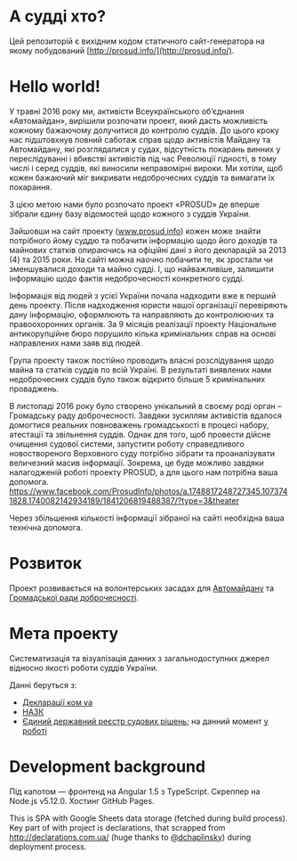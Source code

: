 # А судді хто?

Цей репозиторій є вихідним кодом статичного сайт-генератора на якому побудований [http://prosud.info/](http://prosud.info/).

# Hello world!

У травні 2016 року ми, активісти Всеукраїнського об’єднання «Автомайдан», вирішили розпочати проект, який дасть можливість кожному бажаючому долучитися до контролю суддів. До цього кроку нас підштовхнув повний саботаж справ щодо активістів Майдану та Автомайдану, які розглядалися у судах, відсутність покарань винних у переслідуванні і вбивстві активістів під час Революції гідності, в тому числі і серед суддів, які виносили неправомірні вироки. Ми хотіли, щоб кожен бажаючий міг викривати недоброчесних суддів та вимагати їх покарання.

З цією метою нами було розпочато проект «PROSUD» де вперше зібрали єдину базу відомостей щодо кожного з суддів України.

Зайшовши на сайт проекту (www.prosud.info) кожен може знайти потрібного йому суддю та побачити інформацію щодо його доходів та майнових статків опираючись на офіційні дані з його декларацій за 2013 (4) та 2015 роки. На сайті можна наочно побачити те, як зростали чи зменшувалися доходи та майно судді. І, що найважливіше, залишити інформацію щодо фактів недоброчесності конкретного судді. 

Інформація від людей з усієї України почала надходити вже в перший день проекту. Після надходження юристи нашої організації перевіряють дану інформацію, оформлюють та направляють до контролюючих та правоохоронних органів. За 9 місяців реалізації проекту Національне антикорупційне бюро  порушило кілька кримінальних справ на основі направлених нами заяв від людей.

Група проекту також постійно проводить власні розслідування щодо майна та статків суддів по всій Україні. В результаті виявлених нами недоброчесних суддів було також відкрито більше 5 кримінальних проваджень.

В листопаді 2016 року було створено унікальний в своєму роді орган – Громадську раду доброчесності. Завдяки зусиллям активістів вдалося домогтися реальних повноважень громадськості в процесі набору, атестації та звільнення суддів. Однак для того, щоб провести дійсне очищення судової системи, запустити роботу справедливого новоствореного Верховного суду потрібно зібрати та проаналізувати величезний масив інформації. Зокрема, це буде можливо завдяки налагодженій роботі проекту PROSUD, а для цього нам потрібна ваша допомога.
https://www.facebook.com/ProsudInfo/photos/a.1748817248727345.1073741828.1740082142934189/1841206819488387/?type=3&theater

Через збільшення кількості інформації зібраної на сайті необхідна ваша технічна допомога.

# Розвиток

Проект розвивається на волонтерських засадах для [Автомайдану](http://automaidan.org.ua/) та [Громадської ради доброчесності](http://vkksu.gov.ua/ua/gromadska-rada-dobrotchiesnosti/).

# Мета проекту

Систематизація та візуалізація данних з загальнодоступних джерел відносно якості роботи суддів України.

Данні беруться з:
* [Декларації ком уа](https://declarations.com.ua/)
* [НАЗК](https://public.nazk.gov.ua/)
* [Єдиний державний реєстр судових рішень](http://reyestr.court.gov.ua/); на данний момент [у роботі](https://github.com/automaidan/judges/issues/103)

# Development background

Під капотом — фронтенд на Angular 1.5 з TypeScript. Скреппер на Node.js v5.12.0. Хостинг GitHub Pages.

This is SPA with Google Sheets data storage (fetched during build process).
Key part of with project is declarations, that scrapped from http://declarations.com.ua/ (huge thanks to [@dchaplinsky](https://github.com/dchaplinsky)) during deployment process.
